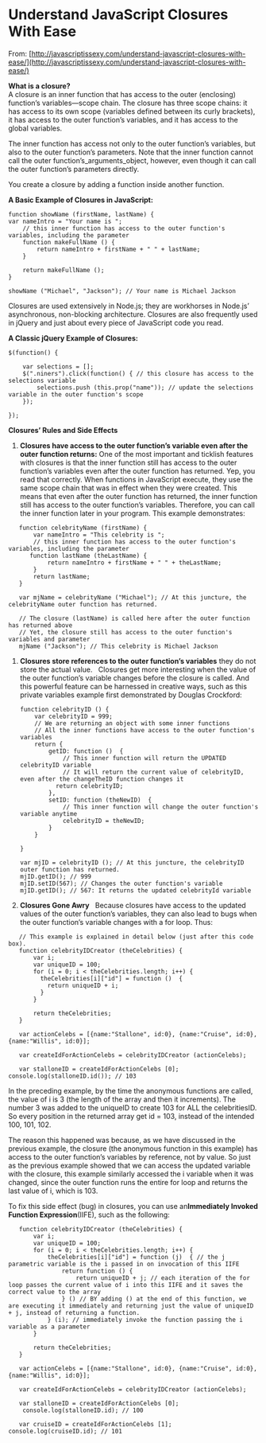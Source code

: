# Understand JavaScript Closures With Ease

From: [http://javascriptissexy.com/understand-javascript-closures-with-ease/](http://javascriptissexy.com/understand-javascript-closures-with-ease/)

**What is a closure?**  
A closure is an inner function that has access to the outer \(enclosing\) function’s variables—scope chain. The closure has three scope chains: it has access to its own scope \(variables defined between its curly brackets\), it has access to the outer function’s variables, and it has access to the global variables.

The inner function has access not only to the outer function’s variables, but also to the outer function’s parameters. Note that the inner function cannot call the outer function’s\_arguments\_object, however, even though it can call the outer function’s parameters directly.

You create a closure by adding a function inside another function.

**A Basic Example of Closures in JavaScript:**

```
function showName (firstName, lastName) { 
​var nameIntro = "Your name is ";
    // this inner function has access to the outer function's variables, including the parameter​
​    function makeFullName () { 
​        return nameIntro + firstName + " " + lastName; 
    }
​
​    return makeFullName (); 
} 
​
showName ("Michael", "Jackson"); // Your name is Michael Jackson
```

Closures are used extensively in Node.js; they are workhorses in Node.js’ asynchronous, non-blocking architecture. Closures are also frequently used in jQuery and just about every piece of JavaScript code you read.

**A Classic jQuery Example of Closures:**

```
$(function() {
​
​    var selections = []; 
    $(".niners").click(function() { // this closure has access to the selections variable​
        selections.push (this.prop("name")); // update the selections variable in the outer function's scope​
    });
​
});
```

**Closures’ Rules and Side Effects**

1. **Closures have access to the outer function’s variable even after the outer function returns:**
   One of the most important and ticklish features with closures is that the inner function still has access to the outer function’s variables even after the outer function has returned. Yep, you read that correctly. When functions in JavaScript execute, they use the same scope chain that was in effect when they were created. This means that even after the outer function has returned, the inner function still has access to the outer function’s variables. Therefore, you can call the inner function later in your program. This example demonstrates:

```
   function celebrityName (firstName) {
       var nameIntro = "This celebrity is ";
       // this inner function has access to the outer function's variables, including the parameter​
      function lastName (theLastName) {
           return nameIntro + firstName + " " + theLastName;
       }
       return lastName;
   }
   ​
   ​var mjName = celebrityName ("Michael"); // At this juncture, the celebrityName outer function has returned.​
   ​
   ​// The closure (lastName) is called here after the outer function has returned above​
   ​// Yet, the closure still has access to the outer function's variables and parameter​
   mjName ("Jackson"); // This celebrity is Michael Jackson
```

1. **Closures store references to the outer function’s variables**
   they do not store the actual value.     Closures get more interesting when the value of the outer function’s variable changes before the closure is called. And this powerful feature can be harnessed in creative ways, such as this private variables example first demonstrated by Douglas Crockford: 
   ```
   function celebrityID () {
       var celebrityID = 999;
       // We are returning an object with some inner functions​
       // All the inner functions have access to the outer function's variables​
       return {
           getID: function ()  {
               // This inner function will return the UPDATED celebrityID variable​
               // It will return the current value of celebrityID, even after the changeTheID function changes it​
             return celebrityID;
           },
           setID: function (theNewID)  {
               // This inner function will change the outer function's variable anytime​
               celebrityID = theNewID;
           }
       }
   ​
   }
   ​
   ​var mjID = celebrityID (); // At this juncture, the celebrityID outer function has returned.​
   mjID.getID(); // 999​
   mjID.setID(567); // Changes the outer function's variable​
   mjID.getID(); // 567: It returns the updated celebrityId variable
   ```
2. **Closures Gone Awry**
          Because closures have access to the updated values of the outer function’s variables, they can also lead to bugs when the outer function’s variable changes with a for loop. Thus:

```
   // This example is explained in detail below (just after this code box).​
   ​function celebrityIDCreator (theCelebrities) {
       var i;
       var uniqueID = 100;
       for (i = 0; i < theCelebrities.length; i++) {
         theCelebrities[i]["id"] = function ()  {
           return uniqueID + i;
         }
       }

       return theCelebrities;
   }
   ​
   ​var actionCelebs = [{name:"Stallone", id:0}, {name:"Cruise", id:0}, {name:"Willis", id:0}];
   ​
   ​var createIdForActionCelebs = celebrityIDCreator (actionCelebs);
   ​
   ​var stalloneID = createIdForActionCelebs [0];     console.log(stalloneID.id()); // 103
```

In the preceding example, by the time the anonymous functions are called, the value of i is 3 \(the length of the array and then it increments\). The number 3 was added to the uniqueID to create 103 for ALL the celebritiesID. So every position in the returned array get id = 103, instead of the intended 100, 101, 102.

The reason this happened was because, as we have discussed in the previous example, the closure \(the anonymous function in this example\) has access to the outer function’s variables by reference, not by value. So just as the previous example showed that we can access the updated variable with the closure, this example similarly accessed the i variable when it was changed, since the outer function runs the entire for loop and returns the last value of i, which is 103.

To fix this side effect \(bug\) in closures, you can use an**Immediately Invoked Function Expression**\(IIFE\), such as the following:

```
   function celebrityIDCreator (theCelebrities) {
       var i;
       var uniqueID = 100;
       for (i = 0; i < theCelebrities.length; i++) {
           theCelebrities[i]["id"] = function (j)  { // the j parametric variable is the i passed in on invocation of this IIFE​
               return function () {
                   return uniqueID + j; // each iteration of the for loop passes the current value of i into this IIFE and it saves the correct value to the array​
               } () // BY adding () at the end of this function, we are executing it immediately and returning just the value of uniqueID + j, instead of returning a function.​
           } (i); // immediately invoke the function passing the i variable as a parameter​
       }
   ​
       return theCelebrities;
   }
   ​
   ​var actionCelebs = [{name:"Stallone", id:0}, {name:"Cruise", id:0}, {name:"Willis", id:0}];
   ​
   ​var createIdForActionCelebs = celebrityIDCreator (actionCelebs);
   ​
   ​var stalloneID = createIdForActionCelebs [0];
    console.log(stalloneID.id); // 100​
   ​
   ​var cruiseID = createIdForActionCelebs [1];    console.log(cruiseID.id); // 101
```



